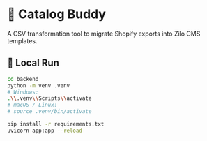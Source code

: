 # 🧭 Catalog Buddy

A CSV transformation tool to migrate Shopify exports into Zilo CMS templates.

## 🚀 Local Run
```bash
cd backend
python -m venv .venv
# Windows:
.\\.venv\\Scripts\\activate
# macOS / Linux:
# source .venv/bin/activate

pip install -r requirements.txt
uvicorn app:app --reload
